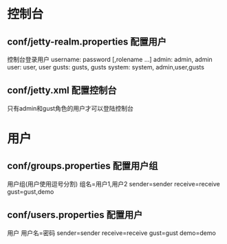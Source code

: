 # 控制台
## conf/jetty-realm.properties 配置用户
控制台登录用户 username: password [,rolename ...]
admin: admin, admin
user: user, user
gusts: gusts, gusts
system: system, admin,user,gusts

## conf/jetty.xml 配置控制台
只有admin和gust角色的用户才可以登陆控制台
<bean id="securityConstraint" class="org.eclipse.jetty.util.security.Constraint">
        <property name="name" value="BASIC" />
        <!-- 可以登录控制台的用户,使用逗号分隔 -->
        <property name="roles" value="admin,gusts" />
        <!-- set authenticate=false to disable login -->
        <!-- 设置为true，需要登录;设置false不用登录 -->
        <property name="authenticate" value="true" />
    </bean>


# 用户
## conf/groups.properties 配置用户组
用户组(用户使用逗号分割) 组名=用户1,用户2
sender=sender
receive=receive
gust=gust,demo

## conf/users.properties 配置用户
用户 用户名=密码
sender=sender
receive=receive
gust=gust
demo=demo
